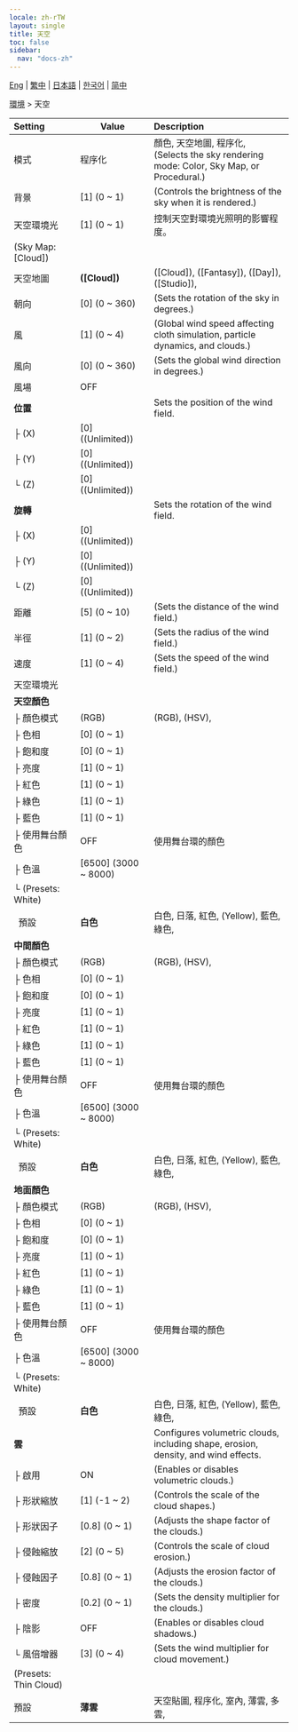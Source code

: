 ```yaml
---
locale: zh-rTW
layout: single
title: 天空
toc: false
sidebar:
  nav: "docs-zh"
---
```

[Eng](/dancexr/menu/2025.4/scene/sky) | [繁中](/tw/dancexr/menu/2025.4/scene/sky) | [日本語](/jp/dancexr/menu/2025.4/scene/sky) | [한국어](/kr/dancexr/menu/2025.4/scene/sky) | [简中](/zh/dancexr/menu/2025.4/scene/sky)

[環境](../menu#環境) > 天空



| Setting | Value | Description |
| :--- | --- | :--- |
| 模式 | 程序化 | 顏色, 天空地圖, 程序化, <br/>(Selects the sky rendering mode: Color, Sky Map, or Procedural.)
| 背景 | [1] (0 ~ 1) | (Controls the brightness of the sky when it is rendered.)
| 天空環境光 | [1] (0 ~ 1) | 控制天空對環境光照明的影響程度。
| (Sky Map: [Cloud]) || 
| 天空地圖 | **([Cloud])** | ([Cloud]), ([Fantasy]), ([Day]), ([Studio]),  |
| 朝向 | [0] (0 ~ 360) | (Sets the rotation of the sky in degrees.)
| 風 | [1] (0 ~ 4) | (Global wind speed affecting cloth simulation, particle dynamics, and clouds.)
| 風向 | [0] (0 ~ 360) | (Sets the global wind direction in degrees.)
| 風場 | OFF | 
| **位置** | | Sets the position of the wind field.
| ├&nbsp;(X) | [0] ((Unlimited)) | 
| ├&nbsp;(Y) | [0] ((Unlimited)) | 
| └&nbsp;(Z) | [0] ((Unlimited)) | 
| **旋轉** | | Sets the rotation of the wind field.
| ├&nbsp;(X) | [0] ((Unlimited)) | 
| ├&nbsp;(Y) | [0] ((Unlimited)) | 
| └&nbsp;(Z) | [0] ((Unlimited)) | 
| 距離 | [5] (0 ~ 10) | (Sets the distance of the wind field.)
| 半徑 | [1] (0 ~ 2) | (Sets the radius of the wind field.)
| 速度 | [1] (0 ~ 4) | (Sets the speed of the wind field.)
| 天空環境光 || 
| **天空顏色** | | 
| ├&nbsp;顏色模式 | (RGB) | (RGB), (HSV), 
| ├&nbsp;色相 | [0] (0 ~ 1) | 
| ├&nbsp;飽和度 | [0] (0 ~ 1) | 
| ├&nbsp;亮度 | [1] (0 ~ 1) | 
| ├&nbsp;紅色 | [1] (0 ~ 1) | 
| ├&nbsp;綠色 | [1] (0 ~ 1) | 
| ├&nbsp;藍色 | [1] (0 ~ 1) | 
| ├&nbsp;使用舞台顏色 | OFF | 使用舞台環的顏色
| ├&nbsp;色溫 | [6500] (3000 ~ 8000) | 
| └&nbsp;(Presets: White) || 
| &nbsp;&nbsp;預設 | **白色** | 白色, 日落, 紅色, (Yellow), 藍色, 綠色,  |
| **中間顏色** | | 
| ├&nbsp;顏色模式 | (RGB) | (RGB), (HSV), 
| ├&nbsp;色相 | [0] (0 ~ 1) | 
| ├&nbsp;飽和度 | [0] (0 ~ 1) | 
| ├&nbsp;亮度 | [1] (0 ~ 1) | 
| ├&nbsp;紅色 | [1] (0 ~ 1) | 
| ├&nbsp;綠色 | [1] (0 ~ 1) | 
| ├&nbsp;藍色 | [1] (0 ~ 1) | 
| ├&nbsp;使用舞台顏色 | OFF | 使用舞台環的顏色
| ├&nbsp;色溫 | [6500] (3000 ~ 8000) | 
| └&nbsp;(Presets: White) || 
| &nbsp;&nbsp;預設 | **白色** | 白色, 日落, 紅色, (Yellow), 藍色, 綠色,  |
| **地面顏色** | | 
| ├&nbsp;顏色模式 | (RGB) | (RGB), (HSV), 
| ├&nbsp;色相 | [0] (0 ~ 1) | 
| ├&nbsp;飽和度 | [0] (0 ~ 1) | 
| ├&nbsp;亮度 | [1] (0 ~ 1) | 
| ├&nbsp;紅色 | [1] (0 ~ 1) | 
| ├&nbsp;綠色 | [1] (0 ~ 1) | 
| ├&nbsp;藍色 | [1] (0 ~ 1) | 
| ├&nbsp;使用舞台顏色 | OFF | 使用舞台環的顏色
| ├&nbsp;色溫 | [6500] (3000 ~ 8000) | 
| └&nbsp;(Presets: White) || 
| &nbsp;&nbsp;預設 | **白色** | 白色, 日落, 紅色, (Yellow), 藍色, 綠色,  |
| **雲** | | Configures volumetric clouds, including shape, erosion, density, and wind effects.
| ├&nbsp;啟用 | ON | (Enables or disables volumetric clouds.)
| ├&nbsp;形狀縮放 | [1] (-1 ~ 2) | (Controls the scale of the cloud shapes.)
| ├&nbsp;形狀因子 | [0.8] (0 ~ 1) | (Adjusts the shape factor of the clouds.)
| ├&nbsp;侵蝕縮放 | [2] (0 ~ 5) | (Controls the scale of cloud erosion.)
| ├&nbsp;侵蝕因子 | [0.8] (0 ~ 1) | (Adjusts the erosion factor of the clouds.)
| ├&nbsp;密度 | [0.2] (0 ~ 1) | (Sets the density multiplier for the clouds.)
| ├&nbsp;陰影 | OFF | (Enables or disables cloud shadows.)
| └&nbsp;風倍增器 | [3] (0 ~ 4) | (Sets the wind multiplier for cloud movement.)
| (Presets: Thin Cloud) || 
| 預設 | **薄雲** | 天空貼圖, 程序化, 室內, 薄雲, 多雲,  |
